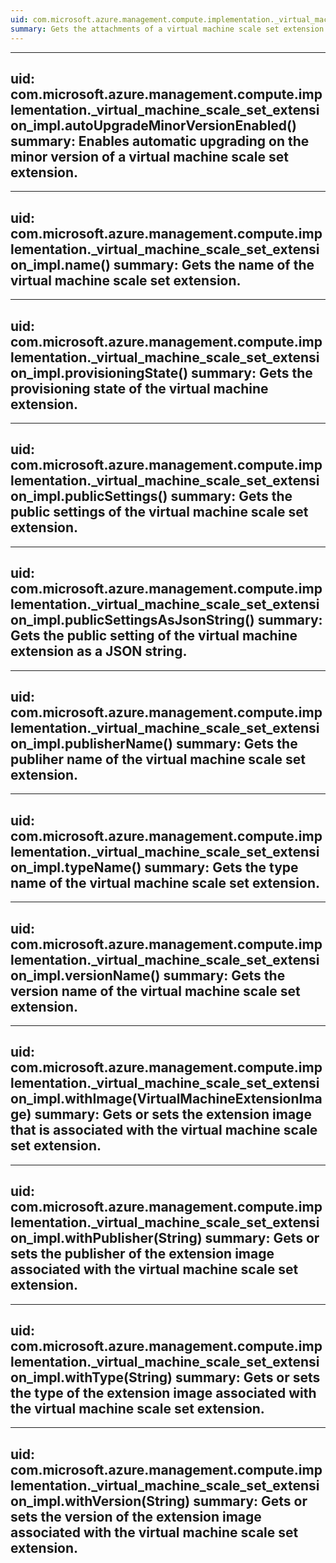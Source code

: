 ```yaml
---
uid: com.microsoft.azure.management.compute.implementation._virtual_machine_scale_set_extension_impl.attach()
summary: Gets the attachments of a virtual machine scale set extension.
---
```


---
uid: com.microsoft.azure.management.compute.implementation._virtual_machine_scale_set_extension_impl.autoUpgradeMinorVersionEnabled()
summary: Enables automatic upgrading on the minor version of a virtual machine scale set extension.
---

---
uid: com.microsoft.azure.management.compute.implementation._virtual_machine_scale_set_extension_impl.name()
summary: Gets the name of the virtual machine scale set extension.
---

---
uid: com.microsoft.azure.management.compute.implementation._virtual_machine_scale_set_extension_impl.provisioningState()
summary: Gets the provisioning state of the virtual machine extension.
---

---
uid: com.microsoft.azure.management.compute.implementation._virtual_machine_scale_set_extension_impl.publicSettings()
summary: Gets the public settings of the virtual machine scale set extension.
---

---
uid: com.microsoft.azure.management.compute.implementation._virtual_machine_scale_set_extension_impl.publicSettingsAsJsonString()
summary: Gets the public setting of the virtual machine extension as a JSON string.
---

---
uid: com.microsoft.azure.management.compute.implementation._virtual_machine_scale_set_extension_impl.publisherName()
summary: Gets the publiher name of the virtual machine scale set extension.
---

---
uid: com.microsoft.azure.management.compute.implementation._virtual_machine_scale_set_extension_impl.typeName()
summary: Gets the type name of the virtual machine scale set extension.
---

---
uid: com.microsoft.azure.management.compute.implementation._virtual_machine_scale_set_extension_impl.versionName()
summary: Gets the version name of the virtual machine scale set extension.
---

---
uid: com.microsoft.azure.management.compute.implementation._virtual_machine_scale_set_extension_impl.withImage(VirtualMachineExtensionImage)
summary: Gets or sets the extension image that is associated with the virtual machine scale set extension.
---

---
uid: com.microsoft.azure.management.compute.implementation._virtual_machine_scale_set_extension_impl.withPublisher(String)
summary: Gets or sets the publisher of the extension image associated with the virtual machine scale set extension.
---

---
uid: com.microsoft.azure.management.compute.implementation._virtual_machine_scale_set_extension_impl.withType(String)
summary: Gets or sets the type of the extension image associated with the virtual machine scale set extension.
---

---
uid: com.microsoft.azure.management.compute.implementation._virtual_machine_scale_set_extension_impl.withVersion(String)
summary: Gets or sets the version of the extension image associated with the virtual machine scale set extension.
---


